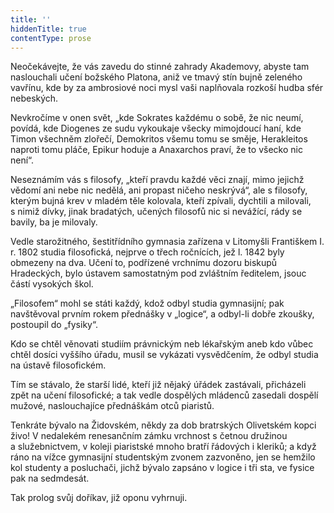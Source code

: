 ```yaml
---
title: ''
hiddenTitle: true
contentType: prose
---
```


<section>

Neočekávejte, že vás zavedu do stinné zahrady Akademovy, abyste tam naslouchali učení božského Platona, aniž ve tmavý stín bujně zeleného vavřínu, kde by za ambrosiové noci mysl vaši naplňovala rozkoší hudba sfér nebeských.

Nevkročíme v onen svět, „kde Sokrates každému o sobě, že nic neumí, povídá, kde Diogenes ze sudu vykoukaje všecky mimojdoucí haní, kde Timon všechněm zlořečí, Demokritos všemu tomu se směje, Herakleitos naproti tomu pláče, Epikur hoduje a Anaxarchos praví, že to všecko nic není“.

Neseznámím vás s filosofy, „kteří pravdu každé věci znají, mimo jejichž vědomí ani nebe nic nedělá, ani propast ničeho neskrývá“, ale s filosofy, kterým bujná krev v mladém těle kolovala, kteří zpívali, dychtili a milovali, s nimiž dívky, jinak bradatých, učených filosofů nic si nevážící, rády se bavily, ba je milovaly.

Vedle starožitného, šestitřídního gymnasia zařízena v Litomyšli Františkem I. r. 1802 studia filosofická, nejprve o třech ročnících, jež l. 1842 byly obmezeny na dva. Učení to, podřízené vrchnímu dozoru biskupů Hradeckých, bylo ústavem samostatným pod zvlášt­ním ředitelem, jsouc částí vysokých škol.

„Filosofem“ mohl se státi každý, kdož odbyl studia gymnasijní; pak navštěvoval prvním rokem přednášky v „logice“, a odbyl-li dobře zkoušky, postoupil do „fysiky“.

Kdo se chtěl věnovati studiím právnickým neb lékařským aneb kdo vůbec chtěl dosíci vyššího úřadu, musil se vykázati vysvědčením, že odbyl studia na ústavě filosofickém.

Tím se stávalo, že starší lidé, kteří již nějaký úřádek zastávali, přicházeli zpět na učení filosofické; a tak vedle dospělých mlá­denců zasedali dospělí mužové, naslouchajíce přednáškám otců piaristů.

Tenkráte bývalo na Židovském, někdy za dob bratrských Olivet­ském kopci živo! V nedalekém renesančním zámku vrchnost s četnou družinou a služebnictvem, v koleji piaristské mnoho bratří řádových i kleriků; a když ráno na vížce gymnasijní studentským zvonem zazvoněno, jen se hemžilo kol studenty a posluchači, jichž bývalo zapsáno v logice i tři sta, ve fysice pak na sedmdesát.

Tak prolog svůj doříkav, již oponu vyhrnuji.

</section>
